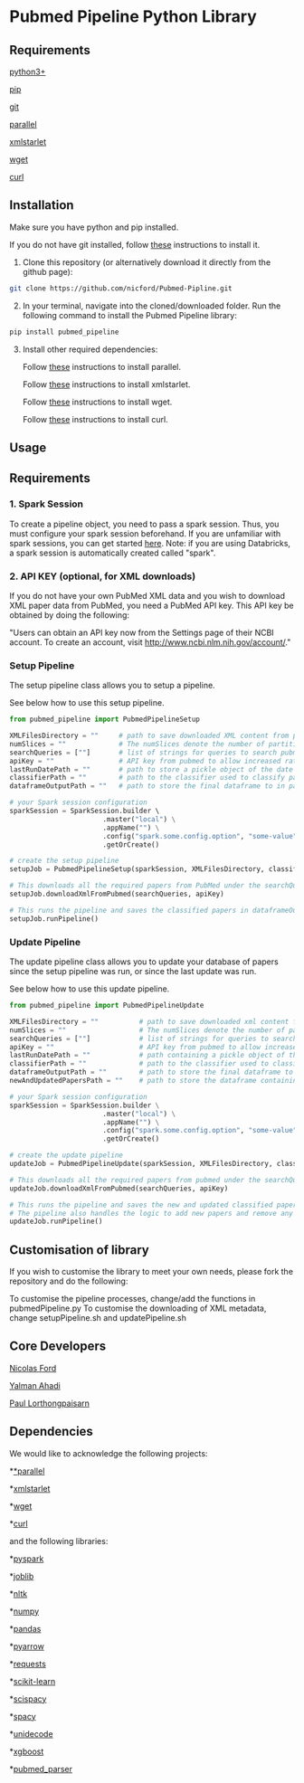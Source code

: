 # Pubmed Pipeline Python Library

## Requirements

[python3+](https://www.python.org/downloads/)

[pip](https://pypi.org/project/pip/)



[git](https://git-scm.com)

[parallel](https://www.gnu.org/software/parallel/)

[xmlstarlet](http://xmlstar.sourceforge.net)

[wget](https://www.gnu.org/software/wget/)

[curl](https://curl.haxx.se)


## Installation

Make sure you have python and pip installed.

If you do not have git installed, follow [these](https://git-scm.com/downloads) instructions to install it.

1. Clone this repository (or alternatively download it directly from the github page):
```bash
git clone https://github.com/nicford/Pubmed-Pipline.git
```

2. In your terminal, navigate into the cloned/downloaded folder.
   Run the following command to install the Pubmed Pipeline library:

```bash
pip install pubmed_pipeline
```


3. Install other required dependencies:

    Follow [these](https://www.gnu.org/software/parallel/) instructions to install parallel.

    Follow [these](http://xmlstar.sourceforge.net/download.php) instructions to install xmlstarlet.

    Follow [these](https://www.gnu.org/software/wget/) instructions to install wget.

    Follow [these](https://curl.haxx.se/download.html) instructions to install curl.



## Usage

## Requirements

### 1. Spark Session

To create a pipeline object, you need to pass a spark session. Thus, you must configure your spark session beforehand. If you are unfamiliar with spark sessions, you can get started [here](https://spark.apache.org/docs/2.1.0/api/python/pyspark.sql.html?highlight=sparksession). Note: if you are using Databricks, a spark session is automatically created called "spark".

### 2. API KEY (optional, for XML downloads)

If you do not have your own PubMed XML data and you wish to download XML paper data from PubMed, you need a PubMed API key. This API key be obtained by doing the following:

"Users can obtain an API key now from the Settings page of their NCBI account. To create an account, visit http://www.ncbi.nlm.nih.gov/account/." 


### Setup Pipeline

The setup pipeline class allows you to setup a pipeline.

See below how to use this setup pipeline.

```python
from pubmed_pipeline import PubmedPipelineSetup

XMLFilesDirectory = ""     # path to save downloaded XML content from pubmed or path to XML data if you already have some
numSlices = ""             # The numSlices denote the number of partitions the data would be parallelized to
searchQueries = [""]       # list of strings for queries to search pubmed for
apiKey = ""                # API key from pubmed to allow increased rate of requests, to avoid HTTP 429 error(see E-utilites website for how to get a key) 
lastRunDatePath = ""       # path to store a pickle object of the date when the setup is run (this is the same path to provide to the update job)
classifierPath = ""        # path to the classifier used to classify papers
dataframeOutputPath = ""   # path to store the final dataframe to in parquet form

# your Spark session configuration
sparkSession = SparkSession.builder \    
                       .master("local") \
                       .appName("") \
                       .config("spark.some.config.option", "some-value") \
                       .getOrCreate()

# create the setup pipeline 
setupJob = PubmedPipelineSetup(sparkSession, XMLFilesDirectory, classifierPath, dataframeOutputPath, numSlices, lastRunDatePath)

# This downloads all the required papers from PubMed under the searchQueries
setupJob.downloadXmlFromPubmed(searchQueries, apiKey)

# This runs the pipeline and saves the classified papers in dataframeOutputPath
setupJob.runPipeline()
```

### Update Pipeline

The update pipeline class allows you to update your database of papers since the setup pipeline was run, or since the last update was run.

See below how to use this update pipeline.

```python
from pubmed_pipeline import PubmedPipelineUpdate

XMLFilesDirectory = ""          # path to save downloaded xml content from pubmed
numSlices = ""                  # The numSlices denote the number of partitions the data would be parallelized to
searchQueries = [""]            # list of strings for queries to search pubmed for
apiKey = ""                     # API key from pubmed to allow increased rate of requests, to avoid HTTP 429 error(see E-utilites website for how to get a key) 
lastRunDatePath = ""            # path containing a pickle object of the last run date (running setup job creates one)
classifierPath = ""             # path to the classifier used to classify papers
dataframeOutputPath = ""        # path to store the final dataframe to in parquet form
newAndUpdatedPapersPath = ""    # path to store the dataframe containing the new and updated papers

# your Spark session configuration
sparkSession = SparkSession.builder \
                       .master("local") \
                       .appName("") \
                       .config("spark.some.config.option", "some-value") \
                       .getOrCreate()

# create the update pipeline 
updateJob = PubmedPipelineUpdate(sparkSession, XMLFilesDirectory, classifierPath, dataframeOutputPath, numSlices, lastRunDatePath, newAndUpdatedPapersPath)

# This downloads all the required papers from pubmed under the searchQueries
updateJob.downloadXmlFromPubmed(searchQueries, apiKey)

# This runs the pipeline and saves the new and updated classified papers in newAndUpdatedPapersPath
# The pipeline also handles the logic to add new papers and remove any papers from the main dataframe which are no longer relevant
updateJob.runPipeline()
```


## Customisation of library

If you wish to customise the library to meet your own needs, please fork the repository and do the following:

To customise the pipeline processes, change/add the functions in pubmedPipeline.py
To customise the downloading of XML metadata, change setupPipeline.sh and updatePipeline.sh


## Core Developers

[Nicolas Ford](https://github.com/nicford)

[Yalman Ahadi](https://github.com/yalmanahadi)

[Paul Lorthongpaisarn](https://github.com/pongpol21)


## Dependencies

We would like to acknowledge the following projects:

*[*parallel](https://www.gnu.org/software/parallel/)

*[xmlstarlet](http://xmlstar.sourceforge.net/download.php)

*[wget](https://www.gnu.org/software/wget/)

*[curl](https://curl.haxx.se/download.html)



and the following libraries:

*[pyspark](https://spark.apache.org/docs/latest/api/python/index.html)

*[joblib](https://joblib.readthedocs.io/en/latest/)

*[nltk](https://www.nltk.org)

*[numpy](https://numpy.org)

*[pandas](https://pandas.pydata.org)

*[pyarrow](https://pypi.org/project/pyarrow/)

*[requests](https://requests.readthedocs.io/en/master/)

*[scikit-learn](https://scikit-learn.org/stable/)

*[scispacy](https://allenai.github.io/scispacy/)

*[spacy](https://spacy.io)

*[unidecode](https://pypi.org/project/Unidecode/)

*[xgboost](https://xgboost.readthedocs.io/en/latest/#)

*[pubmed_parser](https://github.com/titipata/pubmed_parser)